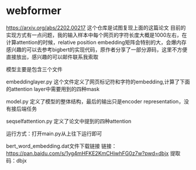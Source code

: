 # webformer
https://arxiv.org/abs/2202.00217
这个仓库是试图复现上面的这篇论文
目前的实现方式有一点问题，我的输入样本中每个网页的字符长度大概是1000左右，在计算attention的时候，relative position embedding矩阵会特别的大，会爆内存
感兴趣的可以去参考bigbert的实现代码，原作者分享了一部分源码，这里不方便直接放出，感兴趣的可以邮件联系我索取

模型主要是包含三个文件

embeddinglayer.py 这个文件定义了网页标记符和字符的embedding,计算了下面的attention layer中需要用到的四种mask

model.py 定义了模型的整体结构，最后的输出只是encoder representation，没有接后端任务

seqselfattention.py 定义了论文中提到的四种attention

运行方式：打开main.py从上往下运行即可

bert_word_embedding.dat文件下载链接
链接：https://pan.baidu.com/s/1yg4mHFKE2KmCHiwhFG0z7w?pwd=dbjx 
提取码：dbjx

